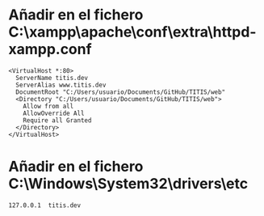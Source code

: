 
# Añadir en el fichero C:\xampp\apache\conf\extra\httpd-xampp.conf
```
<VirtualHost *:80>
  ServerName titis.dev
  ServerAlias www.titis.dev
  DocumentRoot "C:/Users/usuario/Documents/GitHub/TITIS/web"
  <Directory "C:/Users/usuario/Documents/GitHub/TITIS/web">
    Allow from all
    AllowOverride All
    Require all Granted
  </Directory>
</VirtualHost>
```
# Añadir en el fichero C:\Windows\System32\drivers\etc
```
127.0.0.1  titis.dev
```
